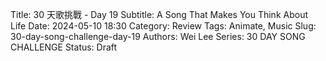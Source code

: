 Title: 30 天歌挑戰 - Day 19
Subtitle: A Song That Makes You Think About Life
Date: 2024-05-10 18:30
Category: Review
Tags: Animate, Music
Slug: 30-day-song-challenge-day-19
Authors: Wei Lee
Series: 30 DAY SONG CHALLENGE
Status: Draft
